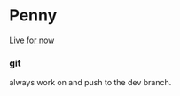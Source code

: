 # Penny
[Live for now](http://penny.us-west-2.elasticbeanstalk.com)

### git

always work on and push to the dev branch.
